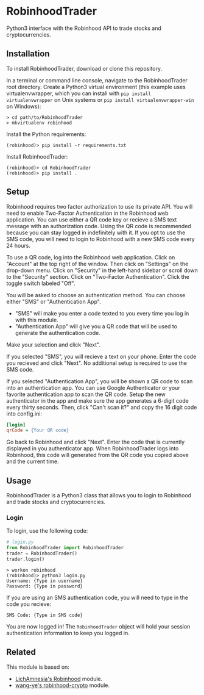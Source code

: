# RobinhoodTrader

Python3 interface with the Robinhood API to trade stocks and cryptocurrencies.

## Installation

To install RobinhoodTrader, download or clone this repository.

In a terminal or command line console, navigate to the RobinhoodTrader root directory.
Create a Python3 virtual environment (this example uses virtualenvwrapper,
which you can install with ```pip install virtualenvwrapper``` on Unix systems
or ```pip install virtualenvwrapper-win``` on Windows):

```console
> cd path/to/RobinhoodTrader
> mkvirtualenv robinhood
```

Install the Python requirements:

```console
(robinhood)> pip install -r requirements.txt
```

Install RobinhoodTrader:

```console
(robinhood)> cd RobinhoodTrader
(robinhood)> pip install .
```

## Setup

Robinhood requires two factor authorization to use its private API.
You will need to enable Two-Factor Authentication in the Robinhood web application.
You can use either a QR code key or recieve a SMS text message with an authorization code.
Using the QR code is recommended because you can stay logged in indefinitely with it.
If you opt to use the SMS code, you will need to login to Robinhood with a new SMS code every 24 hours.

To use a QR code, log into the Robinhood web application.
Click on "Account" at the top right of the window.
Then click on "Settings" on the drop-down menu.
Click on "Security" in the left-hand sidebar or scroll down to the "Security" section.
Click on "Two-Factor Authentication".
Click the toggle switch labeled "Off".

You will be asked to choose an authentication method.
You can choose either "SMS" or "Authentication App".

- "SMS" will make you enter a code texted to you every time you log in with this module.
- "Authentication App" will give you a QR code that will be used to generate the authentication code.

Make your selection and click "Next".

If you selected "SMS", you will recieve a text on your phone.
Enter the code you recieved and click "Next".
No additional setup is required to use the SMS code.

If you selected "Authentication App", you will be shown a QR code to scan into an authentication app.
You can use Google Authenticator or your favorite authentication app to scan the QR code.
Setup the new authenticator in the app and make sure the app generates a 6-digit code every thirty seconds.
Then, click "Can't scan it?" and copy the 16 digit code into config.ini:

```ini
[login]
qrCode = {Your QR code}
```

Go back to Robinhood and click "Next".
Enter the code that is currently displayed in you authenticator app.
When RobinhoodTrader logs into Robinhood,
this code will generated from the QR code you copied above and the current time.

## Usage

RobinhoodTrader is a Python3 class that allows you to login to Robinhood and
trade stocks and cryptocurrencies.

### Login

To login, use the following code:

```python
# login.py
from RobinhoodTrader import RobinhoodTrader
trader = RobinhoodTrader()
trader.login()
```

```console
> workon robinhood
(robinhood)> python3 login.py
Username: {Type in username}
Password: {Type in password}
```

If you are using an SMS authentication code, you will need to type in the code you recieve:

```console
SMS Code: {Type in SMS code}
```

You are now logged in!
The ```RobinhoodTrader``` object will hold your session authentication information to keep you logged in.

## Related

This module is based on:

- [LichAmnesia's Robinhood](https://github.com/LichAmnesia/Robinhood) module.
- [wang-ye's robinhood-crypto](https://github.com/wang-ye/robinhood-crypto) module.

